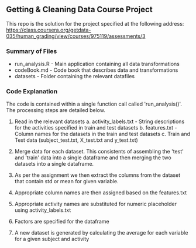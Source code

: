 ## Getting & Cleaning Data Course Project

This repo is the solution for the project specified at the following address:
https://class.coursera.org/getdata-035/human_grading/view/courses/975119/assessments/3

### Summary of Files

* run_analysis.R - Main application containing all data transformations
* codeBook.md - Code book that describes data and transformations
* datasets - Folder containing the relevant datafiles

### Code Explanation

The code is contained within a single function call called 'run_analysis()'.  The processing steps are detailed below.

1. Read in the relevant datasets
  a. activity_labels.txt - String descriptions for the activities specified in train and test datasets
  b. features.txt - Column names for the datasets in the train and test datasets
  c. Train and Test data (subject_test.txt, X_test.txt and y_test.txt)
  
2. Merge data for each dataset.  This consistents of assembling the 'test' and 'train' data into a single dataframe and then merging the two datasets into a single dataframe.

3. As per the assignment we then extract the columns from the dataset that contain std or mean for given variable.

4. Appropriate column names are then assigned based on the features.txt

5. Appropriate activity names are substituted for numeric placeholder using activity_labels.txt

6. Factors are specified for the dataframe

7. A new dataset is generated by calculating the average for each variable for a given subject and activity